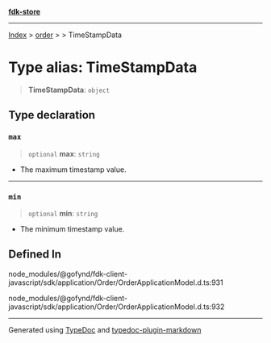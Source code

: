 [**fdk-store**](../../../README.md)
***

[Index](../../../API.md) > [order](../../README.md) > [<internal>](../README.md) > TimeStampData

# Type alias: TimeStampData

> **TimeStampData**: `object`

## Type declaration

### `max`

> `optional` **max**: `string`

- The maximum timestamp value.

***

### `min`

> `optional` **min**: `string`

- The minimum timestamp value.

## Defined In

node\_modules/@gofynd/fdk-client-javascript/sdk/application/Order/OrderApplicationModel.d.ts:931

node\_modules/@gofynd/fdk-client-javascript/sdk/application/Order/OrderApplicationModel.d.ts:932

***
Generated using [TypeDoc](https://typedoc.org/) and [typedoc-plugin-markdown](https://www.npmjs.com/package/typedoc-plugin-markdown)
